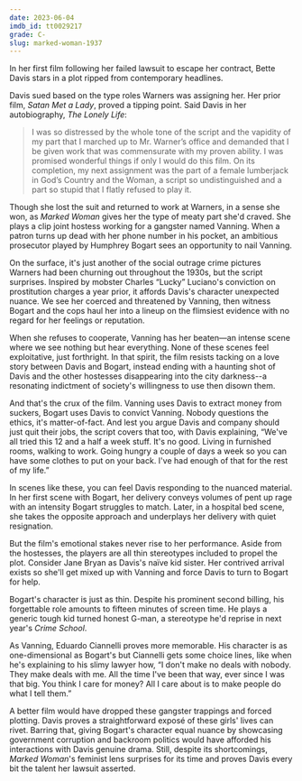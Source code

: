 ```yaml
---
date: 2023-06-04
imdb_id: tt0029217
grade: C-
slug: marked-woman-1937
---
```


In her first film following her failed lawsuit to escape her contract, Bette Davis stars in a plot ripped from contemporary headlines.

Davis sued based on the type roles Warners was assigning her. Her prior film, <span data-imdb-id="tt0028219">_Satan Met a Lady_</span>, proved a tipping point. Said Davis in her autobiography, _The Lonely Life_:

> I was so distressed by the whole tone of the script and the vapidity of my part that I marched up to Mr. Warner’s office and demanded that I be given work that was commensurate with my proven ability. I was promised wonderful things if only I would do this film. On its completion, my next assignment was the part of a female lumberjack in God’s Country and the Woman, a script so undistinguished and a part so stupid that I flatly refused to play it.

Though she lost the suit and returned to work at Warners, in a sense she won, as _Marked Woman_ gives her the type of meaty part she'd craved. She plays a clip joint hostess working for a gangster named Vanning. When a patron turns up dead with her phone number in his pocket, an ambitious prosecutor played by Humphrey Bogart sees an opportunity to nail Vanning.

On the surface, it's just another of the social outrage crime pictures Warners had been churning out throughout the 1930s, but the script surprises. Inspired by mobster Charles “Lucky” Luciano's conviction on prostitution charges a year prior, it affords Davis's character unexpected nuance. We see her coerced and threatened by Vanning, then witness Bogart and the cops haul her into a lineup on the flimsiest evidence with no regard for her feelings or reputation.

When she refuses to cooperate, Vanning has her beaten—an intense scene where we see nothing but hear everything. None of these scenes feel exploitative, just forthright. In that spirit, the film resists tacking on a love story between Davis and Bogart, instead ending with a haunting shot of Davis and the other hostesses disappearing into the city darkness--a resonating indictment of society's willingness to use then disown them.

And that's the crux of the film. Vanning uses Davis to extract money from suckers, Bogart uses Davis to convict Vanning. Nobody questions the ethics, it's matter-of-fact. And lest you argue Davis and company should just quit their jobs, the script covers that too, with Davis explaining, “We've all tried this 12 and a half a week stuff. It's no good. Living in furnished rooms, walking to work. Going hungry a couple of days a week so you can have some clothes to put on your back. I've had enough of that for the rest of my life.”

In scenes like these, you can feel Davis responding to the nuanced material. In her first scene with Bogart, her delivery conveys volumes of pent up rage with an intensity Bogart struggles to match. Later, in a hospital bed scene, she takes the opposite approach and underplays her delivery with quiet resignation.

But the film's emotional stakes never rise to her performance. Aside from the hostesses, the players are all thin stereotypes included to propel the plot. Consider Jane Bryan as Davis's naïve kid sister. Her contrived arrival exists so she'll get mixed up with Vanning and force Davis to turn to Bogart for help.

Bogart's character is just as thin. Despite his prominent second billing, his forgettable role amounts to fifteen minutes of screen time. He plays a generic tough kid turned honest G-man, a stereotype he'd reprise in next year's <span data-imdb-id="tt0030026">_Crime School_</span>.

As Vanning, Eduardo Ciannelli proves more memorable. His character is as one-dimensional as Bogart's but Ciannelli gets some choice lines, like when he's explaining to his slimy lawyer how, “I don't make no deals with nobody. They make deals with me. All the time I've been that way, ever since I was that big. You think I care for money? All I care about is to make people do what I tell them.”

A better film would have dropped these gangster trappings and forced plotting. Davis proves a straightforward exposé of these girls' lives can rivet. Barring that, giving Bogart's character equal nuance by showcasing government corruption and backroom politics would have afforded his interactions with Davis genuine drama. Still, despite its shortcomings, _Marked Woman_'s feminist lens surprises for its time and proves Davis every bit the talent her lawsuit asserted.
